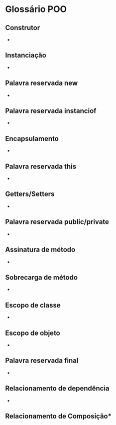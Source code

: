 # Glossário POO

## Construtor
*
## Instanciação
*
## Palavra reservada new
*
## Palavra reservada instanciof
*
## Encapsulamento
*
## Palavra reservada this
*
## Getters/Setters
*
## Palavra reservada public/private
*
## Assinatura de método
*
## Sobrecarga de método
*
## Escopo de classe
*
## Escopo de objeto
*
## Palavra reservada final
*
## Relacionamento de dependência
*
## Relacionamento de Composição*